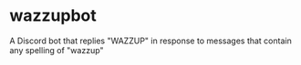 # wazzupbot
A Discord bot that replies "WAZZUP" in response to messages that contain any spelling of "wazzup"
